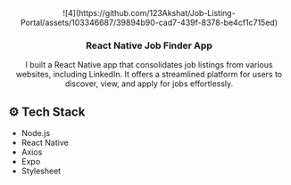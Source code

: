 <div align="center">
![4](https://github.com/123Akshat/Job-Listing-Portal/assets/103346687/39894b90-cad7-439f-8378-be4cf1c715ed)

  <h3 align="center">React Native Job Finder App</h3>

   <div align="center">
    I built a React Native app that consolidates job listings from various websites, including LinkedIn. It offers a streamlined platform for users to discover, view, and apply for jobs effortlessly.
    </div>
</div>

## <a name="tech-stack">⚙️ Tech Stack</a>

- Node.js
- React Native
- Axios
- Expo
- Stylesheet


